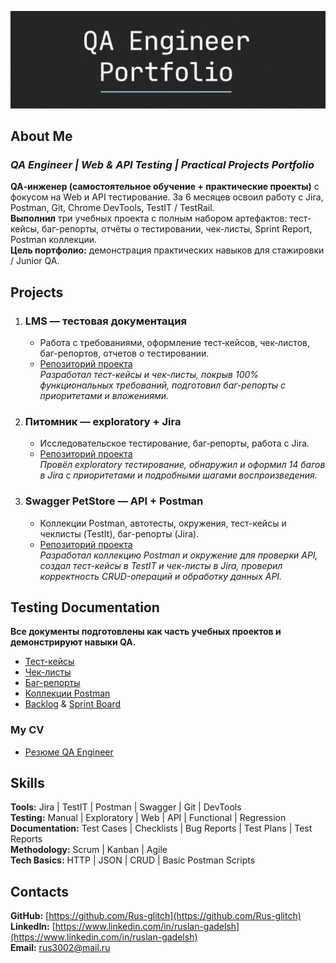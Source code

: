 ![Header](/header1.png)

## About Me
### *QA Engineer | Web & API Testing | Practical Projects Portfolio* ###

**QA‑инженер (самостоятельное обучение + практические проекты)** с фокусом на Web и API тестирование.
За 6 месяцев освоил работу с Jira, Postman, Git, Chrome DevTools, TestIT / TestRail.    
**Выполнил** три учебных проекта с полным набором артефактов: тест-кейсы, баг-репорты, отчёты о тестировании, чек-листы, Sprint Report, Postman коллекции.  
**Цель портфолио:** демонстрация практических навыков для стажировки / Junior QA.

## Projects

1. ### LMS — тестовая документация  
   - Работа с требованиями, оформление тест‑кейсов, чек‑листов, баг-репортов, отчетов о тестировании.
   - [Репозиторий проекта](https://github.com/Rus-glitch/qa-lms-testing-project/tree/main/readme)  
    *Разработал тест-кейсы и чек-листы, покрыв 100% функциональных требований, подготовил баг-репорты с приоритетами и вложениями.*

2. ### Питомник — exploratory + Jira
   - Исследовательское тестирование, баг‑репорты, работа с Jira.  
   - [Репозиторий проекта](https://github.com/Rus-glitch/petstore_web/blob/main/README.md)  
   *Провёл exploratory тестирование, обнаружил и оформил 14 багов в Jira с приоритетами и подробными шагами воспроизведения.*

3. ### Swagger PetStore — API + Postman  
   - Коллекции Postman, автотесты, окружения, тест-кейсы и чеклисты (TestIt), баг-репорты (Jira). 
   - [Репозиторий проекта](https://github.com/Rus-glitch/swagger-api-testing/blob/main/README.md)  
   *Разработал коллекцию Postman и окружение для проверки API, создал тест-кейсы в TestIT и чек-листы в Jira, проверил корректность CRUD-операций и обработку данных API.*

## Testing Documentation 
**Все документы подготовлены как часть учебных проектов и демонстрируют навыки QA.**
- [Тест-кейсы](docs/testcases/tc.md)  
- [Чек-листы](docs/checklists/cl.md)  
- [Баг-репорты](docs/bugreports/br.md) 
- [Коллекции Postman](https://github.com/Rus-glitch/swagger-api-testing/blob/main/postman_collection/postman_collection.md)
- [Backlog](https://github.com/Rus-glitch/petstore_web/blob/main/docs/backlog-sprint/backlog.md) & [Sprint Board](https://github.com/Rus-glitch/petstore_web/blob/main/docs/sprint-board/sprint_board.md)

### My CV
- [Резюме QA Engineer](cv/QA-CV.pdf)

## Skills 

**Tools:** Jira | TestIT | Postman | Swagger | Git | DevTools   
**Testing:** Manual | Exploratory | Web | API | Functional | Regression  
**Documentation:** Test Cases | Checklists | Bug Reports | Test Plans | Test Reports   
**Methodology:** Scrum | Kanban | Agile  
**Tech Basics:** HTTP | JSON | CRUD | Basic Postman Scripts

## Contacts 
**GitHub:** [https://github.com/Rus-glitch](https://github.com/Rus-glitch)  
**LinkedIn:** [https://www.linkedin.com/in/ruslan-gadelsh](https://www.linkedin.com/in/ruslan-gadelsh)  
**Email:** rus3002@mail.ru


